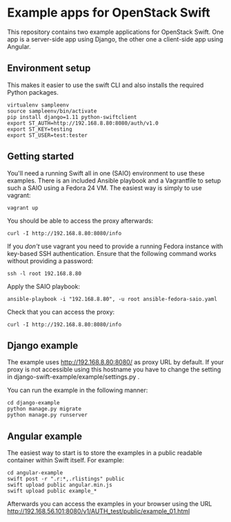 Example apps for OpenStack Swift
================================

This repository contains two example applications for OpenStack Swift.
One app is a server-side app using Django, the other one a
client-side app using Angular.

Environment setup
-----------------

This makes it easier to use the swift CLI and also installs the required Python
packages.

	virtualenv sampleenv
	source sampleenv/bin/activate
	pip install django=1.11 python-swiftclient
	export ST_AUTH=http://192.168.8.80:8080/auth/v1.0
	export ST_KEY=testing
	export ST_USER=test:tester

Getting started
---------------
You'll need a running Swift all in one (SAIO) environment to use these examples.
There is an included Ansible playbook and a Vagrantfile to setup such a SAIO
using a Fedora 24 VM. The easiest way is simply to use vagrant:

    vagrant up

You should be able to access the proxy afterwards:

    curl -I http://192.168.8.80:8080/info

If you _don't_ use vagrant you need to provide a running Fedora instance with
key-based SSH authentication. Ensure that the following command works without
providing a password:

    ssh -l root 192.168.8.80

Apply the SAIO playbook:

    ansible-playbook -i "192.168.8.80", -u root ansible-fedora-saio.yaml

Check that you can access the proxy:

    curl -I http://192.168.8.80:8080/info


Django example
--------------

The example uses http://192.168.8.80:8080/ as proxy URL by default. If your proxy is not
accessible using this hostname you have to change the setting in
django-swift-example/example/settings.py .

You can run the example in the following manner:

    cd django-example
    python manage.py migrate
    python manage.py runserver


Angular example
---------------
The easiest way to start is to store the examples in a public readable container
within Swift itself. For example:

    cd angular-example
    swift post -r ".r:*,.rlistings" public
    swift upload public angular.min.js
    swift upload public example_*

Afterwards you can access the examples in your browser using the URL
http://192.168.56.101:8080/v1/AUTH_test/public/example_01.html
